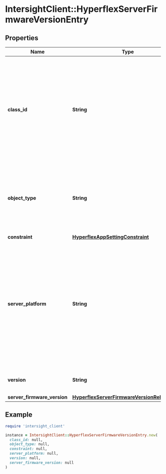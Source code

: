 # IntersightClient::HyperflexServerFirmwareVersionEntry

## Properties

| Name | Type | Description | Notes |
| ---- | ---- | ----------- | ----- |
| **class_id** | **String** | The fully-qualified name of the instantiated, concrete type. This property is used as a discriminator to identify the type of the payload when marshaling and unmarshaling data. | [default to &#39;hyperflex.ServerFirmwareVersionEntry&#39;] |
| **object_type** | **String** | The fully-qualified name of the instantiated, concrete type. The value should be the same as the &#39;ClassId&#39; property. | [default to &#39;hyperflex.ServerFirmwareVersionEntry&#39;] |
| **constraint** | [**HyperflexAppSettingConstraint**](HyperflexAppSettingConstraint.md) |  | [optional] |
| **server_platform** | **String** | The server platform type that is applicable for the server firmware bundle version. * &#x60;M5&#x60; - M5 generation of UCS server. * &#x60;M3&#x60; - M3 generation of UCS server. * &#x60;M4&#x60; - M4 generation of UCS server. * &#x60;M6&#x60; - M6 generation of UCS server. | [optional][default to &#39;M5&#39;] |
| **version** | **String** | The server firmware bundle version. | [optional] |
| **server_firmware_version** | [**HyperflexServerFirmwareVersionRelationship**](HyperflexServerFirmwareVersionRelationship.md) |  | [optional] |

## Example

```ruby
require 'intersight_client'

instance = IntersightClient::HyperflexServerFirmwareVersionEntry.new(
  class_id: null,
  object_type: null,
  constraint: null,
  server_platform: null,
  version: null,
  server_firmware_version: null
)
```

